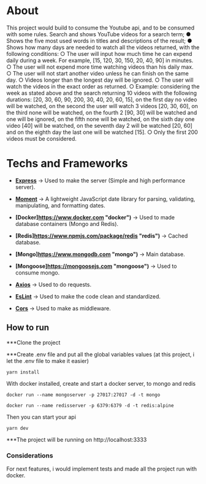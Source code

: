 # About
This project would build to consume the Youtube api, and to be consumed with some rules.
Search and shows YouTube videos for a search term;
● Shows the five most used words in titles and descriptions of the result;
● Shows how many days are needed to watch all the vídeos returned, with the following
conditions:
○ The user will input how much time he can expend daily during a week. For
example, [15, 120, 30, 150, 20, 40, 90] in minutes.
○ The user will not expend more time watching videos than his daily max.
○ The user will not start another video unless he can finish on the same day.
○ Videos longer than the longest day will be ignored.
○ The user will watch the videos in the exact order as returned.
○ Example: considering the week as stated above and the search returning 10
videos with the following durations: [20, 30, 60, 90, 200, 30, 40, 20, 60, 15], on
the first day no video will be watched, on the second the user will watch 3 videos
[20, 30, 60], on the third none will be watched, on the fourth 2 [90, 30] will be
watched and one will be ignored, on the fifth none will be watched, on the sixth
day one video [40] will be watched, on the seventh day 2 will be watched [20, 60]
and on the eighth day the last one will be watched [15].
○ Only the first 200 videos must be considered.


# Techs and Frameworks
- **[Express](https://www.npmjs.com/package/express "express")** -> Used to make the server (Simple and high performance server).

- **[Moment](https://www.npmjs.com/package/moment "moment")** -> A lightweight JavaScript date library for parsing, validating, manipulating, and formatting dates.

- **[Docker]https://www.docker.com "docker")** -> Used to made database containers (Mongo and Redis).

- **[Redis]https://www.npmjs.com/package/redis "redis")** -> Cached database.

- **[Mongo]https://www.mongodb.com "mongo")** -> Main database.

- **[Mongoose]https://mongoosejs.com "mongoose")** -> Used to consume mongo.

- **[Axios](https://www.npmjs.com/package/axios "axios")** -> Used to do requests.

- **[EsLint](https://www.npmjs.com/package/eslint)** -> Used to make the code clean and standardized.

- **[Cors](https://www.npmjs.com/package/cors)** -> Used to make as middleware.

## How to run

***Clone the project

***Create .env file and put all the global variables values (at this project, i let the .env file to make it easier)

```
yarn install
```
With docker installed, create and start a docker server, to mongo and redis
```
docker run --name mongoserver -p 27017:27017 -d -t mongo
```
```
docker run --name redisserver -p 6379:6379 -d -t redis:alpine
```
Then you can start your api
```
yarn dev
```
***The project will be running on http://localhost:3333


### Considerations
For next features, i would implement tests and made all the project run with docker.
